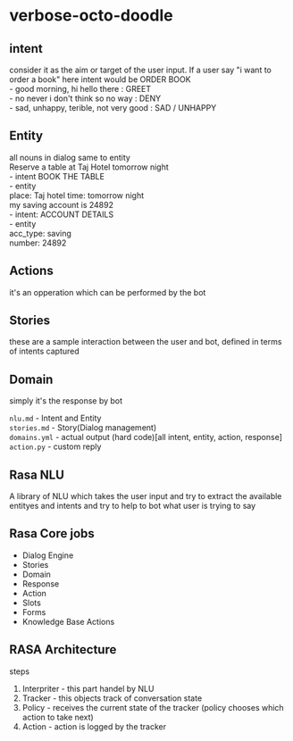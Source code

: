 # verbose-octo-doodle

## intent
consider it as the aim or target of the user input. If a user say "i want to order a book" here intent would be ORDER BOOK  
    - good morning, hi hello there : GREET  
    - no never i don't think so no way : DENY  
    - sad, unhappy, terible, not very good : SAD / UNHAPPY  

## Entity
all nouns in dialog same to entity  
Reserve a table at Taj Hotel tomorrow night  
    - intent BOOK THE TABLE  
    - entity  
        place: Taj hotel 
        time: tomorrow night   
my saving account is 24892  
    - intent: ACCOUNT DETAILS    
    - entity  
        acc_type: saving  
        number: 24892  

## Actions
it's an opperation which can be performed by the bot 

## Stories
these are a sample interaction between the user and bot, defined in terms of intents captured

## Domain
simply it's the response by bot  

`nlu.md` - Intent and Entity  
`stories.md` - Story(Dialog management)  
`domains.yml` - actual output (hard code)[all intent, entity, action, response]  
`action.py` - custom reply  

## Rasa NLU
A library of NLU which takes the user input and try to extract the available entityes and intents and try to help to bot what user is trying to say

## Rasa Core jobs
- Dialog Engine  
- Stories  
- Domain  
- Response  
- Action  
- Slots  
- Forms  
- Knowledge Base Actions  

## RASA Architecture
steps  
1. Interpriter - this part handel by NLU
2. Tracker - this objects track of conversation state
3. Policy - receives the current state of the tracker (policy chooses which action to take next)
4. Action - action is logged by the tracker



